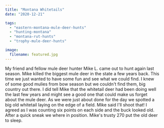 ```yaml
---
title: "Montana Whitetails"
date: "2020-12-21"

tags:
  - "eastern-montana-mule-deer-hunts"
  - "hunting-montana"
  - "montana-rut-hunts"
  - "trophy-mule-deer-hunts"

image:
  filename: featured.jpg
---
```




My friend and fellow mule deer hunter Mike L. came out to hunt again last season. Mike killed the biggest mule deer in the state a few years back. This time we just wanted to have some fun and see what we could find. I knew of some good mulies from bow season but we couldn't find them, big country out there. I did tell Mike that the whitetail deer had been doing well the last few years and might see a good one that could make us forget about the mule deer. As we were just about done for the day we spotted a big old whitetail laying on the edge of a field. Mike said I'll shoot that! I agreed as I was counting six points on each side and the buck looked old. After a quick sneak we where in position. Mike's trusty 270 put the old deer to sleep.
